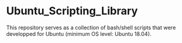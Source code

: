 # Ubuntu_Scripting_Library
This repository serves as a collection of bash/shell scripts that were developped for Ubuntu (minimum OS level: Ubuntu 18.04).
